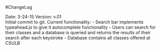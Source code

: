 #ChangeLog

Date:  3-24-15
Version: v.01     
  Initial commit to git. 
  Current functionality:
    - Search bar implements typeahead.js to give it autocomplete functionality
    - Users can search for their classes and a database is queried and returns the results of their search after each keystroke
    - Database contains all classes offered at CSULB
